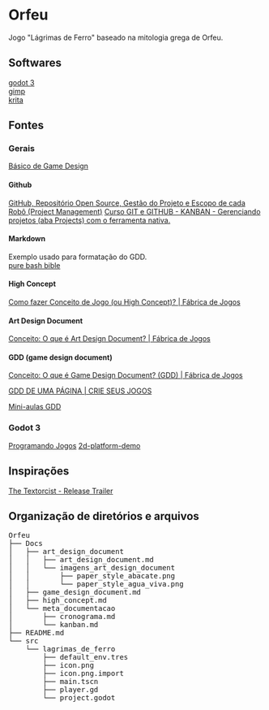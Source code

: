 # Orfeu

Jogo "Lágrimas de Ferro" baseado na mitologia grega de Orfeu.

## Softwares

[godot 3](https://godotengine.org/)  
[gimp](https://www.gimp.org/)  
[krita](https://krita.org/en/)


## Fontes

### Gerais

[Básico de Game Design](https://www.youtube.com/playlist?list=PLf913d79oEgjrhHypmi1wYh59Oswjuv4K)

#### Github

[GitHub, Repositório Open Source, Gestão do Projeto e Escopo de cada Robô (Project Management)](https://www.youtube.com/watch?v=tEloMCbLEAE)
[Curso GIT e GITHUB - KANBAN - Gerenciando projetos (aba Projects) com o ferramenta nativa.](https://www.youtube.com/watch?v=KmH1o6wCuDE)

#### Markdown
  
Exemplo usado para formatação do GDD.  
[pure bash bible](https://github.com/dylanaraps/pure-bash-bible/blob/master/README.md#strings)
  
#### High Concept

[Como fazer Conceito de Jogo (ou High Concept)? | Fábrica de Jogos](https://www.youtube.com/watch?v=8rw40khX0Es)
  
#### Art Design Document

[Conceito: O que é Art Design Document? | Fábrica de Jogos](https://www.youtube.com/watch?v=EA_T9GFFCHs)
  
#### GDD (game design document)

[Conceito: O que é Game Design Document? (GDD) | Fábrica de Jogos](https://www.youtube.com/watch?v=vRreX5SxD2M&list=PLf913d79oEgjrhHypmi1wYh59Oswjuv4K&index=6)
  
[GDD DE UMA PÁGINA | CRIE SEUS JOGOS](https://www.youtube.com/watch?v=BDTuR8FkP0s)
  
[Mini-aulas GDD](https://www.youtube.com/playlist?list=PL1G76ZhM5NyvLkY0KJmMDnBB7LoJI1wuy)

### Godot 3

[Programando Jogos](https://www.youtube.com/playlist?list=PLIfZMtpPYFP5KtmvkFREP-Kn1WAwslIJx)
[2d-platform-demo](https://github.com/reisraff/2d-platform-demo)

## Inspirações

[The Textorcist - Release Trailer](https://www.youtube.com/watch?v=SAEMlq_qVeM)

## Organização de diretórios e arquivos

<pre>
Orfeu
├── Docs
│   ├── art_design_document
│   │   ├── art_design_document.md
│   │   └── imagens_art_design_document
│   │       ├── paper_style_abacate.png
│   │       └── paper_style_agua_viva.png
│   ├── game_design_document.md
│   ├── high_concept.md
│   └── meta_documentacao
│       ├── cronograma.md
│       └── kanban.md
├── README.md
└── src
    └── lagrimas_de_ferro
        ├── default_env.tres
        ├── icon.png
        ├── icon.png.import
        ├── main.tscn
        ├── player.gd
        └── project.godot
  </pre>
